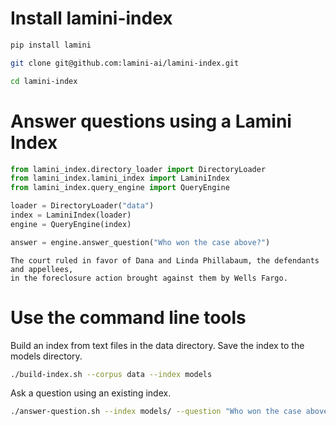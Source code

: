 # Install lamini-index

```bash
pip install lamini
```

```bash
git clone git@github.com:lamini-ai/lamini-index.git
```

```bash
cd lamini-index
```

# Answer questions using a Lamini Index

```python
from lamini_index.directory_loader import DirectoryLoader
from lamini_index.lamini_index import LaminiIndex
from lamini_index.query_engine import QueryEngine

loader = DirectoryLoader("data")
index = LaminiIndex(loader)
engine = QueryEngine(index)

answer = engine.answer_question("Who won the case above?")

```

```
The court ruled in favor of Dana and Linda Phillabaum, the defendants and appellees,
in the foreclosure action brought against them by Wells Fargo.
```

# Use the command line tools

Build an index from text files in the data directory.  Save the index to the models directory.

```bash
./build-index.sh --corpus data --index models
```

Ask a question using an existing index.  

```bash
./answer-question.sh --index models/ --question "Who won the case above?"
```
